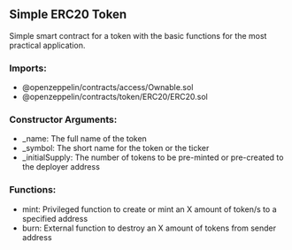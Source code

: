 ## Simple ERC20 Token

Simple smart contract for a token with the basic functions for the most practical application.

### Imports:
- @openzeppelin/contracts/access/Ownable.sol
- @openzeppelin/contracts/token/ERC20/ERC20.sol

### Constructor Arguments:
- _name: The full name of the token
- _symbol: The short name for the token or the ticker
- _initialSupply: The number of tokens to be pre-minted or pre-created to the deployer address

### Functions:
- mint: Privileged function to create or mint an X amount of token/s to a specified address
- burn: External function to destroy an X amount of tokens from sender address
